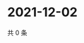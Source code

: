 # 2021-12-02

共 0 条

<!-- BEGIN WEIBO -->
<!-- 最后更新时间 Thu Dec 02 2021 17:11:52 GMT+0800 (China Standard Time) -->

<!-- END WEIBO -->
